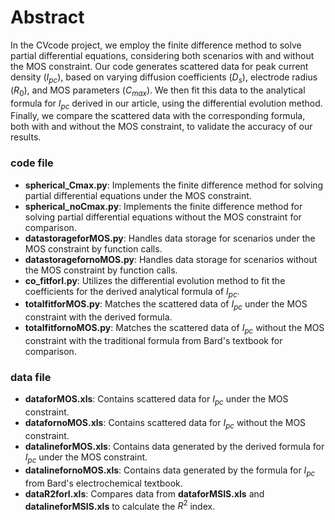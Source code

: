 # Abstract
In the CVcode project, we employ the finite difference method to solve partial differential equations, considering both scenarios with and without the MOS constraint. Our code generates scattered data for peak current density ($I_{pc}$), based on varying diffusion coefficients ($D_s$), electrode radius ($R_0$), and MOS parameters ($C_{max}$). We then fit this data to the analytical formula for $I_{pc}$ derived in our article, using the differential evolution method. Finally, we compare the scattered data with the corresponding formula, both with and without the MOS constraint, to validate the accuracy of our results.
### code file
- **spherical_Cmax.py**: Implements the finite difference method for solving partial differential equations under the MOS constraint.
- **spherical_noCmax.py**: Implements the finite difference method for solving partial differential equations without the MOS constraint for comparison.
- **datastorageforMOS.py**: Handles data storage for scenarios under the MOS constraint by function calls.
- **datastoragefornoMOS.py**: Handles data storage for scenarios without the MOS constraint by function calls.
- **co_fitforI.py**: Utilizes the differential evolution method to fit the coefficients for the derived analytical formula of $I_{pc}$.
- **totalfitforMOS.py**: Matches the scattered data of $I_{pc}$ under the MOS constraint with the derived formula.
- **totalfitfornoMOS.py**: Matches the scattered data of $I_{pc}$ without the MOS constraint with the traditional formula from Bard's textbook for comparison.
### data file
- **dataforMOS.xls**: Contains scattered data for $I_{pc}$ under the MOS constraint.
- **datafornoMOS.xls**: Contains scattered data for $I_{pc}$ without the MOS constraint.
- **datalineforMOS.xls**: Contains data generated by the derived formula for $I_{pc}$ under the MOS constraint.
- **datalinefornoMOS.xls**: Contains data generated by the formula for $I_{pc}$ from Bard's electrochemical textbook.
- **dataR2forI.xls**: Compares data from **dataforMSIS.xls** and **datalineforMSIS.xls** to calculate the $R^2$ index.

